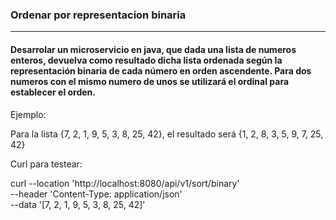 ### Ordenar por representacion binaria
___

#### Desarrolar un microservicio en java, que dada una lista de numeros enteros, devuelva como resultado dicha lista ordenada según la representación binaria de cada número en orden ascendente. Para dos numeros con el mismo numero de unos se utilizará el ordinal para establecer el orden.
Ejemplo:

Para la lista {7, 2, 1, 9, 5, 3, 8, 25, 42}, el resultado será {1, 2, 8, 3, 5, 9, 7, 25, 42}

Curl para testear:

curl --location 'http://localhost:8080/api/v1/sort/binary' \
--header 'Content-Type: application/json' \
--data '[7, 2, 1, 9, 5, 3, 8, 25, 42]'
